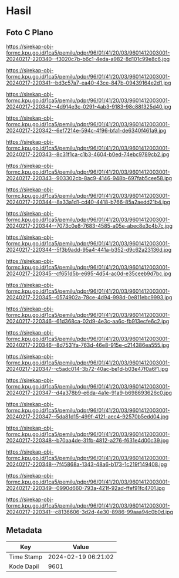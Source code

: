 # Hasil

## Foto C Plano

https://sirekap-obj-formc.kpu.go.id/1ca5/pemilu/pdpr/96/01/41/20/03/9601412003001-20240217-220340--f3020c7b-b6c1-4eda-a982-8d101c99e8c6.jpg

https://sirekap-obj-formc.kpu.go.id/1ca5/pemilu/pdpr/96/01/41/20/03/9601412003001-20240217-220341--bd3c57a7-ea40-43ce-847b-09439164e2d1.jpg

https://sirekap-obj-formc.kpu.go.id/1ca5/pemilu/pdpr/96/01/41/20/03/9601412003001-20240217-220342--4d914e3c-0291-4ab3-9183-98c88f325d40.jpg

https://sirekap-obj-formc.kpu.go.id/1ca5/pemilu/pdpr/96/01/41/20/03/9601412003001-20240217-220342--6ef7214e-594c-4f96-bfa1-de6340f461a9.jpg

https://sirekap-obj-formc.kpu.go.id/1ca5/pemilu/pdpr/96/01/41/20/03/9601412003001-20240217-220343--8c31f1ca-c1b3-4604-b0ed-74ebc9789cb2.jpg

https://sirekap-obj-formc.kpu.go.id/1ca5/pemilu/pdpr/96/01/41/20/03/9601412003001-20240217-220343--903302cb-8ac9-4146-948b-697fab5cee58.jpg

https://sirekap-obj-formc.kpu.go.id/1ca5/pemilu/pdpr/96/01/41/20/03/9601412003001-20240217-220344--8a33a1d1-cd40-4418-b766-85a2aedd21b4.jpg

https://sirekap-obj-formc.kpu.go.id/1ca5/pemilu/pdpr/96/01/41/20/03/9601412003001-20240217-220344--7073c0e8-7683-4585-a05e-abec8e3c4b7c.jpg

https://sirekap-obj-formc.kpu.go.id/1ca5/pemilu/pdpr/96/01/41/20/03/9601412003001-20240217-220344--5f3b9add-95a4-441a-b352-d9c62a23136d.jpg

https://sirekap-obj-formc.kpu.go.id/1ca5/pemilu/pdpr/96/01/41/20/03/9601412003001-20240217-220345--cf651d5b-e695-4d54-ac0d-e35ceeb9d7bc.jpg

https://sirekap-obj-formc.kpu.go.id/1ca5/pemilu/pdpr/96/01/41/20/03/9601412003001-20240217-220345--0574902a-78ce-4d94-998d-0e811ebc9993.jpg

https://sirekap-obj-formc.kpu.go.id/1ca5/pemilu/pdpr/96/01/41/20/03/9601412003001-20240217-220346--61d368ca-02d9-4e3c-aa6c-fb913ecfe6c2.jpg

https://sirekap-obj-formc.kpu.go.id/1ca5/pemilu/pdpr/96/01/41/20/03/9601412003001-20240217-220346--8d7531fa-763d-46e8-915e-c214386ea555.jpg

https://sirekap-obj-formc.kpu.go.id/1ca5/pemilu/pdpr/96/01/41/20/03/9601412003001-20240217-220347--c5adc014-3b72-40ac-be1d-b03e47f0a6f1.jpg

https://sirekap-obj-formc.kpu.go.id/1ca5/pemilu/pdpr/96/01/41/20/03/9601412003001-20240217-220347--d4a378b9-e6da-4a1e-91a9-b698693626c0.jpg

https://sirekap-obj-formc.kpu.go.id/1ca5/pemilu/pdpr/96/01/41/20/03/9601412003001-20240217-220347--5da81d15-499f-4121-aec4-92570b5edd04.jpg

https://sirekap-obj-formc.kpu.go.id/1ca5/pemilu/pdpr/96/01/41/20/03/9601412003001-20240217-220348--b70aa4de-31fb-4812-a276-f631e4d00c39.jpg

https://sirekap-obj-formc.kpu.go.id/1ca5/pemilu/pdpr/96/01/41/20/03/9601412003001-20240217-220348--7f45868a-1343-48a6-b173-1c219f149408.jpg

https://sirekap-obj-formc.kpu.go.id/1ca5/pemilu/pdpr/96/01/41/20/03/9601412003001-20240217-220349--0990d660-793a-421f-92ad-ffef91fc4701.jpg

https://sirekap-obj-formc.kpu.go.id/1ca5/pemilu/pdpr/96/01/41/20/03/9601412003001-20240217-220341--c8136606-3d2d-4e30-8986-99aaa94c0b0d.jpg


## Metadata

| Key        | Value               |
| ---------- | ------------------- |
| Time Stamp | 2024-02-19 06:21:02 |
| Kode Dapil | 9601                |



